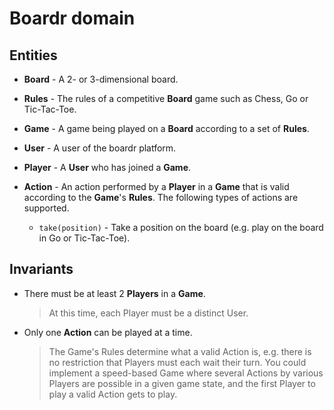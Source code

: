 # Boardr domain

## Entities

* **Board** - A 2- or 3-dimensional board.
* **Rules** - The rules of a competitive **Board** game such as Chess, Go or Tic-Tac-Toe.
* **Game** - A game being played on a **Board** according to a set of **Rules**.
* **User** - A user of the boardr platform.
* **Player** - A **User** who has joined a **Game**.
* **Action** - An action performed by a **Player** in a **Game** that is valid
  according to the **Game**'s **Rules**. The following types of actions are
  supported.

  * `take(position)` - Take a position on the board (e.g. play on the board in
    Go or Tic-Tac-Toe).

## Invariants

* There must be at least 2 **Players** in a **Game**.

  > At this time, each Player must be a distinct User.
* Only one **Action** can be played at a time.

  > The Game's Rules determine what a valid Action is, e.g. there is no
  > restriction that Players must each wait their turn. You could implement a
  > speed-based Game where several Actions by various Players are possible in a
  > given game state, and the first Player to play a valid Action gets to play.